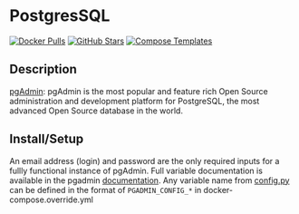 # PostgresSQL

[![Docker Pulls](https://img.shields.io/docker/pulls/dpage/pgadmin4?style=flat-square&color=607D8B&label=docker%20pulls&logo=docker)](https://hub.docker.com/r/dpage/pgadmin4)
[![GitHub Stars](https://img.shields.io/github/stars/pgadmin-org/pgadmin4?style=flat-square&color=607D8B&label=github%20stars&logo=github)](https://github.com/pgadmin-org/pgadmin4)
[![Compose Templates](https://img.shields.io/static/v1?style=flat-square&color=607D8B&label=compose&message=templates)](https://github.com/GhostWriters/DockSTARTer/tree/master/compose/.apps/pgadmin)

## Description

[pgAdmin](https://www.pgadmin.org/): pgAdmin is the most popular and feature rich Open Source administration and development platform for PostgreSQL, the most advanced Open Source database in the world.

## Install/Setup

An email address (login) and password are the only required inputs for a fullly functional instance of pgAdmin.
Full variable documentation is available in the pgadmin [documentation](https://www.pgadmin.org/docs/pgadmin4/latest/container_deployment.html#environment-variables).
Any variable name from [config.py](https://www.pgadmin.org/docs/pgadmin4/latest/config_py.html#config-py) can be defined in the format of `PGADMIN_CONFIG_*` in docker-compose.override.yml

